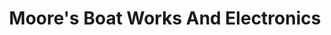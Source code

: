 ---
title: "Moore's Boat Works And Electronics"
url: /port-edward/moores-boat-works-and-electronics/
shop: shop
---